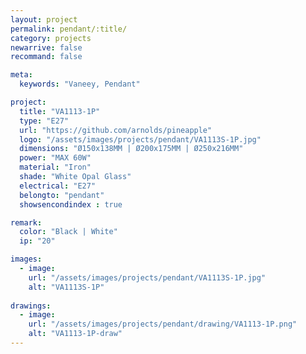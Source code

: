 ```yaml
---
layout: project
permalink: pendant/:title/
category: projects
newarrive: false
recommand: false

meta:
  keywords: "Vaneey, Pendant"

project:
  title: "VA1113-1P"
  type: "E27"
  url: "https://github.com/arnolds/pineapple"
  logo: "/assets/images/projects/pendant/VA1113S-1P.jpg"
  dimensions: "Ø150x138MM | Ø200x175MM | Ø250x216MM"
  power: "MAX 60W"
  material: "Iron"
  shade: "White Opal Glass"
  electrical: "E27"
  belongto: "pendant"
  showsencondindex : true

remark:
  color: "Black | White"
  ip: "20"

images:
  - image:
    url: "/assets/images/projects/pendant/VA1113S-1P.jpg"
    alt: "VA1113S-1P"
    
drawings:
  - image:
    url: "/assets/images/projects/pendant/drawing/VA1113-1P.png"
    alt: "VA1113-1P-draw"
---
```

